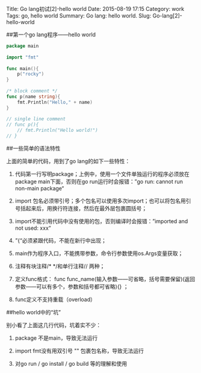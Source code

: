 Title: Go lang初试[2]-hello world
Date: 2015-08-19 17:15
Category: work
Tags: go, hello world
Summary: Go lang: hello world.
Slug: Go-lang[2]-hello-world

##第一个go lang程序——hello world

````go
package main
 
import "fmt"
 
func main(){
    p("rocky")
}
 
/* block comment */
func p(name string){
    fmt.Println("Hello," + name)
}
 
// single line comment
// func p(){
    // fmt.Println("Hello world!")
// }
````

##一些简单的语法特性

上面的简单的代码，用到了go lang的如下一些特性：

1. 代码第一行写明package；上例中，使用一个文件单独运行的程序必须放在package main下面，否则在go run运行时会报错：”go run: cannot run non-main package“

2. import 包名必须带引号；多个包名可以使用多次import；也可以将包名用引号括起来后，用换行符连接，然后在最外层包裹圆括号；

3. import不能引用代码中没有使用的包，否则编译时会报错：”imported and not used: xxx“

4. ”{“必须紧跟代码，不能在新行中出现；

5. main作为程序入口，不能携带参数，命令行参数使用os.Args变量获取；

6. 注释有块注释/* */和单行注释// 两种；

7. 定义func格式： func func_name(输入参数——可省略，括号需要保留)(返回参数——可以有多个，参数和括号都可省略){} ；

8. func定义不支持重载（overload）

##hello world中的“坑”

别小看了上面这几行代码，坑着实不少：

1. package 不是main，导致无法运行

2. import fmt没有用双引号 "" 包裹包名称，导致无法运行

3. 对go run / go install / go build 等的理解和使用